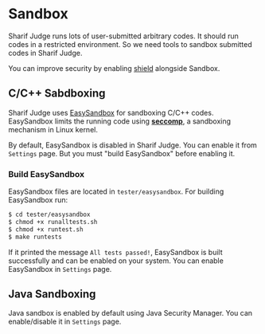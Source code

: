 # Sandbox

Sharif Judge runs lots of user-submitted arbitrary codes. It should run codes in a restricted environment. So we need tools to sandbox submitted codes in Sharif Judge.

You can improve security by enabling [shield](shield.md) alongside Sandbox.


## C/C++ Sabdboxing

Sharif Judge uses [EasySandbox](https://github.com/daveho/EasySandbox) for sandboxing C/C++ codes. EasySandbox limits the running code using **[seccomp](http://lwn.net/Articles/332974/)**, a sandboxing mechanism in Linux kernel.

By default, EasySandbox is disabled in Sharif Judge. You can enable it from `Settings` page. But you must "build EasySandbox" before enabling it.

### Build EasySandbox

EasySandbox files are located in `tester/easysandbox`. For building EasySandbox run:

```bash
$ cd tester/easysandbox
$ chmod +x runalltests.sh
$ chmod +x runtest.sh
$ make runtests
```

If it printed the message `All tests passed!`, EasySandbox is built successfully and can be enabled on your system. You can enable EasySandbox in `Settings` page.


## Java Sandboxing

Java sandbox is enabled by default using Java Security Manager. You can enable/disable it in `Settings` page.
